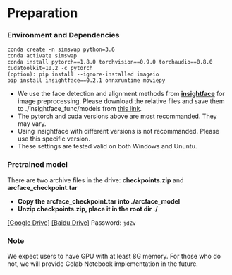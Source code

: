 
# Preparation

### Environment and Dependencies
```
conda create -n simswap python=3.6
conda activate simswap
conda install pytorch==1.8.0 torchvision==0.9.0 torchaudio==0.8.0 cudatoolkit=10.2 -c pytorch
(option): pip install --ignore-installed imageio
pip install insightface==0.2.1 onnxruntime moviepy
```
- We use the face detection and alignment methods from **[insightface](https://github.com/deepinsight/insightface)** for image preprocessing. Please download the relative files and save them to ./insightface_func/models from [this link](https://onedrive.live.com/?authkey=%21ADJ0aAOSsc90neY&cid=4A83B6B633B029CC&id=4A83B6B633B029CC%215837&parId=4A83B6B633B029CC%215834&action=locate).
- The pytorch and cuda versions above are most recommanded. They may vary.
- Using insightface with different versions is not recommanded. Please use this specific version.
- These settings are tested valid on both Windows and Ununtu.

### Pretrained model
There are two archive files in the drive: **checkpoints.zip** and **arcface_checkpoint.tar**

- **Copy the arcface_checkpoint.tar into ./arcface_model**
- **Unzip checkpoints.zip, place it in the root dir ./**

[[Google Drive]](https://drive.google.com/drive/folders/1jV6_0FIMPC53FZ2HzZNJZGMe55bbu17R?usp=sharing)
[[Baidu Drive]](https://pan.baidu.com/s/1wFV11RVZMHqd-ky4YpLdcA) Password: ```jd2v```

### Note
We expect users to have GPU with at least 8G memory. For those who do not, we will provide Colab Notebook implementation in the future.
